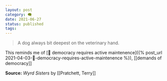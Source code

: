 ```yaml
---
layout: post
category: 🗨️
date: 2021-06-27
status: published
tags:
---
```

> A dog always bit deepest on the veterinary hand.

This reminds me of [🌰 democracy requires active maintenence]({% post_url 2021-04-03-🌰-democracy-requires-active-maintenence %}), [[demands of democracy]]

**Source:** _Wyrd Sisters_ by
[[Pratchett, Terry]]